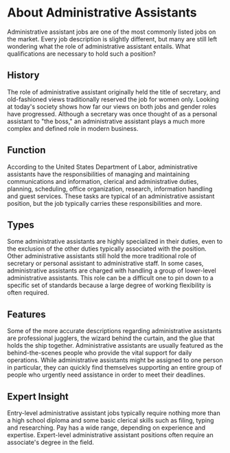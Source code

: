 # About Administrative Assistants

Administrative assistant jobs are one of the most commonly listed jobs on the market. Every job description is slightly different, but many are still left wondering what the role of administrative assistant entails. What qualifications are necessary to hold such a position?

## History

The role of administrative assistant originally held the title of secretary, and old-fashioned views traditionally reserved the job for women only. Looking at today's society shows how far our views on both jobs and gender roles have progressed. Although a secretary was once thought of as a personal assistant to "the boss," an administrative assistant plays a much more complex and defined role in modern business.

## Function

According to the United States Department of Labor, administrative assistants have the responsibilities of managing and maintaining communications and information, clerical and administrative duties, planning, scheduling, office organization, research, information handling and guest services. These tasks are typical of an administrative assistant position, but the job typically carries these responsibilities and more.

## Types

Some administrative assistants are highly specialized in their duties, even to the exclusion of the other duties typically associated with the position. Other administrative assistants still hold the more traditional role of secretary or personal assistant to administrative staff. In some cases, administrative assistants are charged with handling a group of lower-level administrative assistants. This role can be a difficult one to pin down to a specific set of standards because a large degree of working flexibility is often required.

## Features

Some of the more accurate descriptions regarding administrative assistants are professional jugglers, the wizard behind the curtain, and the glue that holds the ship together. Administrative assistants are usually featured as the behind-the-scenes people who provide the vital support for daily operations. While administrative assistants might be assigned to one person in particular, they can quickly find themselves supporting an entire group of people who urgently need assistance in order to meet their deadlines.

## Expert Insight

Entry-level administrative assistant jobs typically require nothing more than a high school diploma and some basic clerical skills such as filing, typing and researching. Pay has a wide range, depending on experience and expertise. Expert-level administrative assistant positions often require an associate's degree in the field.

